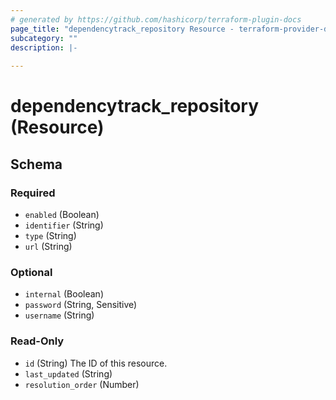 ```yaml
---
# generated by https://github.com/hashicorp/terraform-plugin-docs
page_title: "dependencytrack_repository Resource - terraform-provider-dependencytrack"
subcategory: ""
description: |-
  
---
```


# dependencytrack_repository (Resource)





<!-- schema generated by tfplugindocs -->
## Schema

### Required

- `enabled` (Boolean)
- `identifier` (String)
- `type` (String)
- `url` (String)

### Optional

- `internal` (Boolean)
- `password` (String, Sensitive)
- `username` (String)

### Read-Only

- `id` (String) The ID of this resource.
- `last_updated` (String)
- `resolution_order` (Number)
